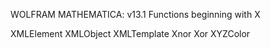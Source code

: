 
WOLFRAM MATHEMATICA: v13.1
Functions beginning with X

XMLElement
XMLObject
XMLTemplate
Xnor
Xor
XYZColor
